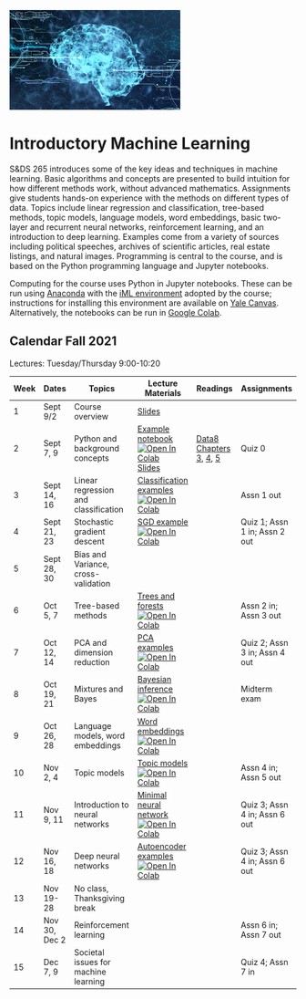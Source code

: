 <link rel="stylesheet" href="theme/css/main.css" />
<link rel="shortcut icon" type="image/x-icon" href="favicon.ico">

![neuro-datascience](./data-neuroscience.jpg)


Introductory Machine Learning
====

S&DS 265 introduces some of the key ideas and techniques in machine learning. Basic algorithms and concepts are presented to build intuition for how different methods work, without advanced mathematics. Assignments give students hands-on experience with the methods on different types of data. Topics include linear regression and classification, tree-based methods, topic models, language models, word embeddings, basic two-layer and recurrent neural networks, reinforcement learning, and an introduction to deep learning. Examples come from a variety of sources including political speeches, archives of scientific articles, real estate listings, and natural images. Programming is central to the course, and is based on the Python programming language and Jupyter notebooks.

Computing for the course uses Python in Jupyter notebooks. These can be run using [Anaconda](https://www.anaconda.com/products/individual) with the [iML environment](https://github.com/YData123/sds265-fa21/tree/main/env/iml_env.yml) adopted by the course; instructions for installing this environment are available on [Yale Canvas](https://canvas.yale.edu).  Alternatively, the notebooks can be run in [Google Colab](https://colab.research.google.com).

Calendar Fall 2021
---
Lectures: Tuesday/Thursday 9:00-10:20



 Week | Dates |  Topics | Lecture Materials | Readings | Assignments
----------- | ----------- | ------------- | ------------ | ------------- | -----------
1 | Sept 9/2 |     Course overview | [Slides](https://github.com/YData123/sds265-fa21/raw/main/lectures/lecture-sept-02.pdf) |
2 | Sept 7, 9 |    Python and background concepts | [Example notebook](https://github.com/YData123/sds265-fa21/tree/main/demos/jupyter/jupyter-python.ipynb) <br> [![Open In Colab](https://colab.research.google.com/assets/colab-badge.svg)](https://colab.research.google.com/github/YData123/sds265-fa21/blob/master/demos/jupyter/jupyter-python.ipynb) <br> [Slides](https://github.com/YData123/sds123-sp21/raw/main/lectures/ydata_lecture_01.pdf) | [Data8 Chapters 3](https://www.inferentialthinking.com/chapters/03/programming-in-python.html), [4](https://www.inferentialthinking.com/chapters/04/Data_Types.html), [5](https://www.inferentialthinking.com/chapters/05/Sequences.html) | Quiz 0
3 | Sept 14, 16 | Linear regression and classification | [Classification examples](https://github.com/YData123/sds265-fa21/blob/main/demos/classification/classification-examples.ipynb) <br> [![Open In Colab](https://colab.research.google.com/assets/colab-badge.svg)](https://colab.research.google.com/github/YData123/sds265-fa21/blob/master/demos/classification/classification-examples.ipynb) |  | Assn 1 out
4 | Sept 21, 23 | Stochastic gradient descent | [SGD example](https://github.com/YData123/sds265-fa21/blob/main/demos/sgd/sgd-example.ipynb) <br> [![Open In Colab](https://colab.research.google.com/assets/colab-badge.svg)](https://colab.research.google.com/github/YData123/sds265-fa21/blob/master/demos/sgd/sgd-example.ipynb) |  | Quiz 1; Assn 1 in; Assn 2 out
5 | Sept 28, 30 | Bias and Variance, cross-validation | |  |
6 | Oct 5, 7 | Tree-based methods | [Trees and forests](https://github.com/YData123/sds265-fa21/blob/main/demos/trees/trees-forests-examples.ipynb) <br> [![Open In Colab](https://colab.research.google.com/assets/colab-badge.svg)](https://colab.research.google.com/github/YData123/sds265-fa21/blob/master/demos/trees/trees-forests-examples.ipynb) |  | Assn 2 in; Assn 3 out
7 | Oct 12, 14 | PCA and dimension reduction | [PCA examples](https://github.com/YData123/sds265-fa21/blob/main/demos/pca/pca-demo.ipynb) <br> [![Open In Colab](https://colab.research.google.com/assets/colab-badge.svg)](https://colab.research.google.com/github/YData123/sds265-fa21/blob/master/demos/pca/pca-demo.ipynb) |  | Quiz 2; Assn 3 in; Assn 4 out
8 | Oct 19, 21 | Mixtures and Bayes | [Bayesian inference](https://github.com/YData123/sds265-fa21/blob/main/demos/bayes/bayes-demo.ipynb) <br> [![Open In Colab](https://colab.research.google.com/assets/colab-badge.svg)](https://colab.research.google.com/github/YData123/sds265-fa21/blob/master/demos/bayes/bayes-demo.ipynb) |  | Midterm exam
9 | Oct 26, 28 | Language models, word embeddings | [Word embeddings](https://github.com/YData123/sds265-fa21/blob/main/demos/embeddings/embeddings.ipynb) <br> [![Open In Colab](https://colab.research.google.com/assets/colab-badge.svg)](https://colab.research.google.com/github/YData123/sds265-fa21/blob/master/demos/embeddings/embeddings.ipynb)|  |
10 | Nov 2, 4 | Topic models | [Topic models](https://github.com/YData123/sds265-fa21/blob/main/demos/topic-models/topic_models.ipynb) <br> [![Open In Colab](https://colab.research.google.com/assets/colab-badge.svg)](https://colab.research.google.com/github/YData123/sds265-fa21/blob/master/demos/topic-models/topic_models.ipynb) |  |  Assn 4 in; Assn 5 out
11 | Nov 9, 11 | Introduction to neural networks | [Minimal neural network](https://github.com/YData123/sds265-fa21/blob/main/demos/neural-nets/minimal_neural_network_classification.ipynb) <br> [![Open In Colab](https://colab.research.google.com/assets/colab-badge.svg)](https://colab.research.google.com/github/YData123/sds265-fa21/blob/master/demos/neural-nets/minimal_neural_network_classification.ipynb) |  |  Quiz 3; Assn 4 in; Assn 6 out
12 | Nov 16, 18 | Deep neural networks | [Autoencoder examples](https://github.com/YData123/sds265-fa21/blob/main/demos/deep-nets/autoencoder-demo.ipynb) <br> [![Open In Colab](https://colab.research.google.com/assets/colab-badge.svg)](https://colab.research.google.com/github/YData123/sds265-fa21/blob/master/demos/deep-nets/autoencoder-demo.ipynb) |  |  Quiz 3; Assn 4 in; Assn 6 out
13 | Nov 19-28 | No class, Thanksgiving break | |  |
14 | Nov 30, Dec 2 | Reinforcement learning | |  |  Assn 6 in; Assn 7 out
15 | Dec 7, 9 | Societal issues for machine learning | |  |  Quiz 4; Assn 7 in
